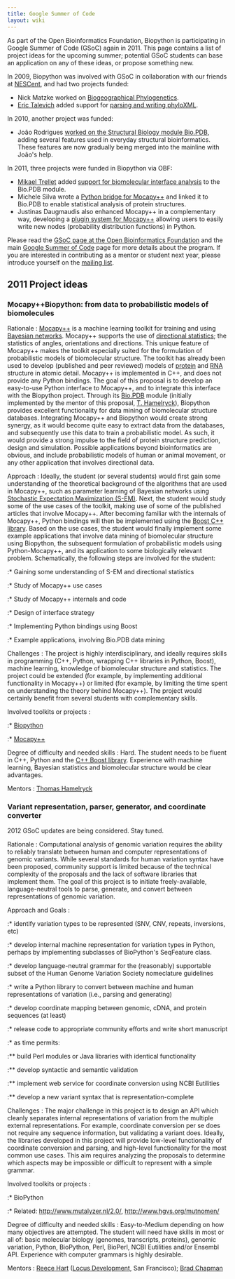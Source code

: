 ```yaml
---
title: Google Summer of Code
layout: wiki
---
```


As part of the Open Bioinformatics Foundation, Biopython is
participating in Google Summer of Code (GSoC) again in 2011. This page
contains a list of project ideas for the upcoming summer; potential GSoC
students can base an application on any of these ideas, or propose
something new.

In 2009, Biopython was involved with GSoC in collaboration with our
friends at
[NESCent](https://www.nescent.org/wg_phyloinformatics/Main_Page), and
had two projects funded:

-   Nick Matzke worked on [Biogeographical
    Phylogenetics](https://www.nescent.org/wg_phyloinformatics/Phyloinformatics_Summer_of_Code_2009#Biogeographical_Phylogenetics_for_BioPython).
-   [Eric Talevich](User:EricTalevich "wikilink") added support for
    [parsing and writing
    phyloXML](https://www.nescent.org/wg_phyloinformatics/Phyloinformatics_Summer_of_Code_2009#Biopython_support_for_parsing_and_writing_phyloXML).

In 2010, another project was funded:

-   João Rodrigues [worked on the Structural Biology module
    Bio.PDB](GSOC2010_Joao "wikilink"), adding several features used in
    everyday structural bioinformatics. These features are now gradually
    being merged into the mainline with João's help.

In 2011, three projects were funded in Biopython via OBF:

-   [Mikael Trellet](User:Mtrellet "wikilink") added [support for
    biomolecular interface analysis](GSoC2011_mtrellet "wikilink") to
    the Bio.PDB module.
-   Michele Silva wrote a [Python bridge for
    Mocapy++](GSOC2011_Mocapy "wikilink") and linked it to Bio.PDB to
    enable statistical analysis of protein structures.
-   Justinas Daugmaudis also enhanced Mocapy++ in a complementary way,
    developing a [plugin system for
    Mocapy++](GSOC2011_MocapyExt "wikilink") allowing users to easily
    write new nodes (probability distribution functions) in Python.

Please read the [GSoC page at the Open Bioinformatics
Foundation](http://www.open-bio.org/wiki/Google_Summer_of_Code) and the
main [Google Summer of Code](http://code.google.com/soc) page for more
details about the program. If you are interested in contributing as a
mentor or student next year, please introduce yourself on the [mailing
list](http://biopython.org/wiki/Mailing_lists).

2011 Project ideas
------------------

### Mocapy++Biopython: from data to probabilistic models of biomolecules

Rationale : [Mocapy++](http://sourceforge.net/projects/mocapy/) is a machine learning toolkit for training and using [Bayesian networks](http://en.wikipedia.org/wiki/Bayesian_network). Mocapy++ supports the use of [directional statistics](http://en.wikipedia.org/wiki/Directional_statistics); the statistics of angles, orientations and directions. This unique feature of Mocapy++ makes the toolkit especially suited for the formulation of probabilistic models of biomolecular structure. The toolkit has already been used to develop (published and peer reviewed) models of [protein](http://www.pnas.org/content/105/26/8932.abstract?etoc) and [RNA](http://www.ploscompbiol.org/article/info%3Adoi%2F10.1371%2Fjournal.pcbi.1000406) structure in atomic detail. Mocapy++ is implemented in C++, and does not provide any Python bindings. The goal of this proposal is to develop an easy-to-use Python interface to Mocapy++, and to integrate this interface with the Biopython project. Through its [Bio.PDB](http://biopython.org/DIST/docs/cookbook/biopdb_faq.pdf) module (initially implemented by the mentor of this proposal, [T. Hamelryck](http://www.binf.ku.dk/research/structural_bioinformatics/)), Biopython provides excellent functionality for data mining of biomolecular structure databases. Integrating Mocapy++ and Biopython would create strong synergy, as it would become quite easy to extract data from the databases, and subsequently use this data to train a probabilistic model. As such, it would provide a strong impulse to the field of protein structure prediction, design and simulation. Possible applications beyond bioinformatics are obvious, and include probabilistic models of human or animal movement, or any other application that involves directional data.  

<!-- -->

Approach : Ideally, the student (or several students) would first gain some understanding of the theoretical background of the algorithms that are used in Mocapy++, such as parameter learning of Bayesian networks using [Stochastic Expectation Maximization (S-EM)](http://en.wikipedia.org/wiki/Expectation-maximization_algorithm). Next, the student would study some of the use cases of the toolkit, making use of some of the published articles that involve Mocapy++. After becoming familiar with the internals of Mocapy++, Python bindings will then be implemented using the [Boost C++ library](http://www.boost.org). Based on the use cases, the student would finally implement some example applications that involve data mining of biomolecular structure using Biopython, the subsequent formulation of probabilistic models using Python-Mocapy++, and its application to some biologically relevant problem. Schematically, the following steps are involved for the student:  

:\* Gaining some understanding of S-EM and directional statistics

:\* Study of Mocapy++ use cases

:\* Study of Mocapy++ internals and code

:\* Design of interface strategy

:\* Implementing Python bindings using Boost

:\* Example applications, involving Bio.PDB data mining

Challenges : The project is highly interdisciplinary, and ideally requires skills in programming (C++, Python, wrapping C++ libraries in Python, Boost), machine learning, knowledge of biomolecular structure and statistics. The project could be extended (for example, by implementing additional functionality in Mocapy++) or limited (for example, by limiting the time spent on understanding the theory behind Mocapy++). The project would certainly benefit from several students with complementary skills.  

<!-- -->

Involved toolkits or projects :  

:\* [Biopython](http://biopython.org/wiki/Main_Page)

:\* [Mocapy++](http://sourceforge.net/projects/mocapy/)

Degree of difficulty and needed skills : Hard. The student needs to be fluent in C++, Python and the [C++ Boost library](http://www.boost.org). Experience with machine learning, Bayesian statistics and biomolecular structure would be clear advantages.  

<!-- -->

Mentors : [Thomas Hamelryck](http://www.binf.ku.dk/research/structural_bioinformatics/)  

### Variant representation, parser, generator, and coordinate converter

2012 GSoC updates are being considered. Stay tuned.

Rationale : Computational analysis of genomic variation requires the ability to reliably translate between human and computer representations of genomic variants. While several standards for human variation syntax have been proposed, community support is limited because of the technical complexity of the proposals and the lack of software libraries that implement them. The goal of this project is to initiate freely-available, language-neutral tools to parse, generate, and convert between representations of genomic variation.  

<!-- -->

Approach and Goals :  

:\* identify variation types to be represented (SNV, CNV, repeats,
inversions, etc)

:\* develop internal machine representation for variation types in
Python, perhaps by implementing subclasses of BioPython's SeqFeature
class.

:\* develop language-neutral grammar for the (reasonably) supportable
subset of the Human Genome Variation Society nomeclature guidelines

:\* write a Python library to convert between machine and human
representations of variation (i.e., parsing and generating)

:\* develop coordinate mapping between genomic, cDNA, and protein
sequences (at least)

:\* release code to appropriate community efforts and write short
manuscript

:\* as time permits:

:\*\* build Perl modules or Java libraries with identical functionality

:\*\* develop syntactic and semantic validation

:\*\* implement web service for coordinate conversion using NCBI
Eutilities

:\*\* develop a new variant syntax that is representation-complete

Challenges : The major challenge in this project is to design an API which cleanly separates internal representations of variation from the multiple external representations. For example, coordinate conversion per se does not require any sequence information, but validating a variant does. Ideally, the libraries developed in this project will provide low-level functionality of coordinate conversion and parsing, and high-level functionality for the most common use cases. This aim requires analyzing the proposals to determine which aspects may be impossible or difficult to represent with a simple grammar.  

<!-- -->

Involved toolkits or projects :  

:\* BioPython

:\* Related: <http://www.mutalyzer.nl/2.0/>,
<http://www.hgvs.org/mutnomen/>

Degree of difficulty and needed skills : Easy-to-Medium depending on how many objectives are attempted. The student will need have skills in most or all of: basic molecular biology (genomes, transcripts, proteins), genomic variation, Python, BioPython, Perl, BioPerl, NCBI Eutilities and/or Ensembl API. Experience with computer grammars is highly desirable.  

<!-- -->

Mentors : [Reece Hart](http://linkedin.com/in/reece) ([Locus Development](http://locusdevelopmentinc.com), San Francisco); [Brad Chapman](http://bcbio.wordpress.com)  


